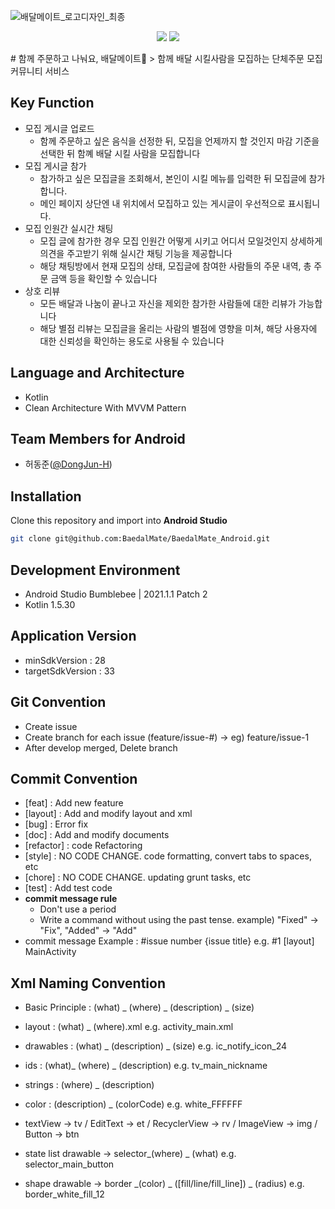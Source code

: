![배달메이트_로고디자인_최종](https://user-images.githubusercontent.com/65344669/224562308-380293c9-4226-49b0-9da1-87d01b173e10.png)
<p align='center'>
  <a href="https://github.com/BaedalMate/BaedalMate_Android/issues"><img src='https://img.shields.io/github/issues/BaedalMate/BaedalMate_Android'></a>
 <a href="https://github.com/BaedalMate/BaedalMate_Android/graphs/contributors"><img src='https://img.shields.io/github/contributors/BaedalMate/BaedalMate_Android'></a>
</p>
# 함께 주문하고 나눠요, 배달메이트🍴
> 함께 배달 시킬사람을 모집하는 단체주문 모집 커뮤니티 서비스

## Key Function
- 모집 게시글 업로드
   - 함께 주문하고 싶은 음식을 선정한 뒤, 모집을 언제까지 할 것인지 마감 기준을 선택한 뒤 함꼐 배달 시킬 사람을 모집합니다
- 모집 게시글 참가
   - 참가하고 싶은 모집글을 조회해서, 본인이 시킬 메뉴를 입력한 뒤 모집글에 참가합니다.
   - 메인 페이지 상단엔 내 위치에서 모집하고 있는 게시글이 우선적으로 표시됩니다.
- 모집 인원간 실시간 채팅
   - 모집 글에 참가한 경우 모집 인원간 어떻게 시키고 어디서 모일것인지 상세하게 의견을 주고받기 위해 실시간 채팅 기능을 제공합니다
   - 해당 채팅방에서 현재 모집의 상태, 모집글에 참여한 사람들의 주문 내역, 총 주문 금액 등을 확인할 수 있습니다
- 상호 리뷰
   - 모든 배달과 나눔이 끝나고 자신을 제외한 참가한 사람들에 대한 리뷰가 가능합니다
   - 해당 별점 리뷰는 모집글을 올리는 사람의 별점에 영향을 미쳐, 해당 사용자에 대한 신뢰성을 확인하는 용도로 사용될 수 있습니다

## Language and Architecture
- Kotlin
- Clean Architecture With MVVM Pattern

## Team Members for Android
- 허동준(<a href="https://github.com/DongJun-H">@DongJun-H</a>)

## Installation
Clone this repository and import into **Android Studio**
```bash
git clone git@github.com:BaedalMate/BaedalMate_Android.git
```

## Development Environment
- Android Studio Bumblebee | 2021.1.1 Patch 2<br>
- Kotlin 1.5.30

## Application Version
- minSdkVersion : 28<br>
- targetSdkVersion : 33

## Git Convention

- Create issue<br>
- Create branch for each issue (feature/issue-#) -> eg) feature/issue-1<br>
- After develop merged, Delete branch<br>

## Commit Convention

- [feat] : Add new feature<br>
- [layout] : Add and modify layout and xml<br>
- [bug] : Error fix<br>
- [doc] : Add and modify documents
- [refactor] : code Refactoring
- [style] : NO CODE CHANGE. code formatting, convert tabs to spaces, etc
- [chore] : NO CODE CHANGE. updating grunt tasks, etc
- [test]  : Add test code
- <b>commit message rule</b>
    - Don't use a period
    - Write a command without using the past tense.
      example) "Fixed" -> "Fix", "Added" -> "Add"
- commit message Example : #issue number {issue title} e.g. #1 [layout] MainActivity<br>

## Xml Naming Convention

- Basic Principle : (what) _ (where) _ (description) _ (size)
- layout : (what) _ (where).xml
  e.g. activity_main.xml
- drawables : (what) _ (description) _ (size)
  e.g. ic_notify_icon_24
- ids : (what)_ (where) _ (description)
  e.g. tv_main_nickname
- strings : (where) _ (description)
- color : (description) _ (colorCode)
  e.g. white_FFFFFF<br>

- textView → tv / EditText → et / RecyclerView → rv / ImageView → img / Button → btn<br>
- state list drawable → selector_(where) _ (what)
  e.g. selector_main_button
- shape drawable → border _(color) _ ([fill/line/fill_line]) _ (radius)
  e.g. border_white_fill_12

